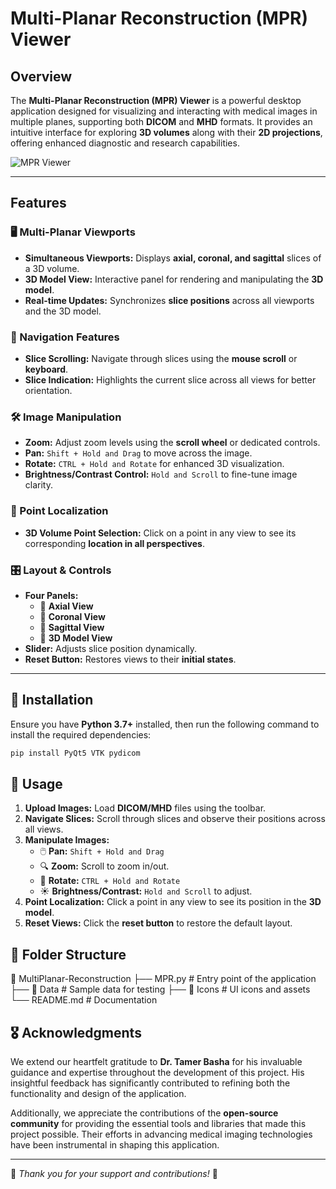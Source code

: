 # Multi-Planar Reconstruction (MPR) Viewer

## Overview

The **Multi-Planar Reconstruction (MPR) Viewer** is a powerful desktop application designed for visualizing and interacting with medical images in multiple planes, supporting both **DICOM** and **MHD** formats. It provides an intuitive interface for exploring **3D volumes** along with their **2D projections**, offering enhanced diagnostic and research capabilities.

![MPR Viewer](path_to_image1.png)

---

## Features

### 🖥️ Multi-Planar Viewports
- **Simultaneous Viewports:** Displays **axial, coronal, and sagittal** slices of a 3D volume.
- **3D Model View:** Interactive panel for rendering and manipulating the **3D model**.
- **Real-time Updates:** Synchronizes **slice positions** across all viewports and the 3D model.

### 🎯 Navigation Features
- **Slice Scrolling:** Navigate through slices using the **mouse scroll** or **keyboard**.
- **Slice Indication:** Highlights the current slice across all views for better orientation.

### 🛠️ Image Manipulation
- **Zoom:** Adjust zoom levels using the **scroll wheel** or dedicated controls.
- **Pan:** `Shift + Hold and Drag` to move across the image.
- **Rotate:** `CTRL + Hold and Rotate` for enhanced 3D visualization.
- **Brightness/Contrast Control:** `Hold and Scroll` to fine-tune image clarity.

### 📍 Point Localization
- **3D Volume Point Selection:** Click on a point in any view to see its corresponding **location in all perspectives**.

### 🎛️ Layout & Controls
- **Four Panels:**
  - 🏥 **Axial View**
  - 🏥 **Coronal View**
  - 🏥 **Sagittal View**
  - 🏥 **3D Model View**
- **Slider:** Adjusts slice position dynamically.
- **Reset Button:** Restores views to their **initial states**.

---

## 🚀 Installation

Ensure you have **Python 3.7+** installed, then run the following command to install the required dependencies:

```bash
pip install PyQt5 VTK pydicom
```

## 📌 Usage

1. **Upload Images:** Load **DICOM/MHD** files using the toolbar.
2. **Navigate Slices:** Scroll through slices and observe their positions across all views.
3. **Manipulate Images:**
   - 🖱️ **Pan:** `Shift + Hold and Drag`
   - 🔍 **Zoom:** Scroll to zoom in/out.
   - 🔄 **Rotate:** `CTRL + Hold and Rotate`
   - ☀️ **Brightness/Contrast:** `Hold and Scroll` to adjust.
4. **Point Localization:** Click a point in any view to see its position in the **3D model**.
5. **Reset Views:** Click the **reset button** to restore the default layout.

## 📂 Folder Structure

📂 MultiPlanar-Reconstruction
├── MPR.py          # Entry point of the application
├── 📂 Data         # Sample data for testing
├── 📂 Icons        # UI icons and assets
└── README.md       # Documentation

## 🎖️ Acknowledgments

We extend our heartfelt gratitude to **Dr. Tamer Basha** for his invaluable guidance and expertise throughout the development of this project. His insightful feedback has significantly contributed to refining both the functionality and design of the application.

Additionally, we appreciate the contributions of the **open-source community** for providing the essential tools and libraries that made this project possible. Their efforts in advancing medical imaging technologies have been instrumental in shaping this application. 

---
🙏 *Thank you for your support and contributions!* 🚀
